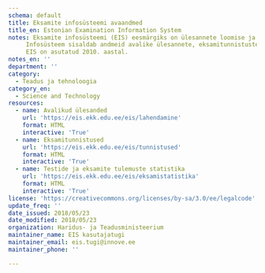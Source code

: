 ```yaml
---
schema: default
title: Eksamite infosüsteemi avaandmed
title_en: Estonian Examination Information System
notes: Eksamite infosüsteemi (EIS) eesmärgiks on ülesannete loomise ja haldamise, lõpueksamite tööde koostamise ja kättesaadavaks tegemise ning lõpueksamite sooritamise ja standardiseeritud hindamise tagamine.
     Infosüsteem sisaldab andmeid avalike ülesannete, eksamitunnistuste, testide ja eksamite tulemuste statistika kohta.
     EIS on asutatud 2010. aastal.
notes_en: ''
department: ''
category:
  - Teadus ja tehnoloogia
category_en:
  - Science and Technology
resources:
  - name: Avalikud ülesanded
    url: 'https://eis.ekk.edu.ee/eis/lahendamine'
    format: HTML
    interactive: 'True'
  - name: Eksamitunnistused
    url: 'https://eis.ekk.edu.ee/eis/tunnistused'
    format: HTML
    interactive: 'True'
  - name: Testide ja eksamite tulemuste statistika
    url: 'https://eis.ekk.edu.ee/eis/eksamistatistika'
    format: HTML
    interactive: 'True'
license: 'https://creativecommons.org/licenses/by-sa/3.0/ee/legalcode'
update_freq: ''
date_issued: 2018/05/23
date_modified: 2018/05/23
organization: Haridus- ja Teadusministeerium
maintainer_name: EIS kasutajatugi
maintainer_email: eis.tugi@innove.ee
maintainer_phone: ''

---
```

